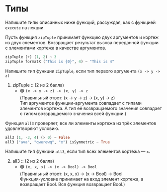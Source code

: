 # Типы

Напишите типы описанных ниже функций, рассуждая, как с функцией `execute` на лекции.

Пусть функция `zipTuple` принимает функцию двух аргументов и кортеж из двух элементов. Возвращает результат вызова переданной функции с элементами кортежа в качестве аргументов.

```hs
zipTuple (+) (1, 2) ~ 3
zipTuple formatX ("This is {0}", 4) ~ "This is 4"
```

Напишите тип функции `zipTuple`, если тип первого аргумента `(x -> y -> z)`

1. zipTuple :: (2 из 2 балла)
   * 🟢 `(x -> y -> z) -> (x, y) -> z` <br> (Правильный ответ: (x -> y -> z) -> (x, y) -> z) <br> Тип аргументов функции-аргумента совпадает с типами элементов кортежа. А тип её возвращаемого значения совпадает с типом возвращаемого значения всей функции.)


Функция `all3` проверяет, все ли элементы кортежа из трёх элементов удовлетворяют условию.

```hs
all3 (1, -3, 4) (> 0) ~ False
all3 ("ava", "qwerewq", "x") isSymmetric ~ True
```

Напишите тип функции `all3`, если тип всех элементов кортежа — `x`.

2. all3 :: (2 из 2 балла)
   * 🟢 `(x, x, x) -> (x -> Bool) -> Bool` <br> (Правильный ответ: (x, x, x) -> (x -> Bool) -> Bool <br> Функция-условие принимает на вход элемент кортежа, а возвращает Bool. Вся функция возвращает Bool.)
